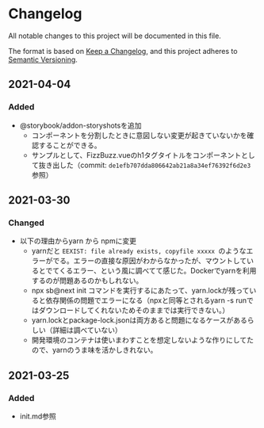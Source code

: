 # Changelog
All notable changes to this project will be documented in this file.

The format is based on [Keep a Changelog](https://keepachangelog.com/en/1.0.0/),
and this project adheres to [Semantic Versioning](https://semver.org/spec/v2.0.0.html).

## 2021-04-04
### Added
- @storybook/addon-storyshotsを追加
    - コンポーネントを分割したときに意図しない変更が起きていないかを確認することができる。
    - サンプルとして、FizzBuzz.vueのh1タグタイトルをコンポーネントとして抜き出した（commit: `de1efb707dda806642ab21a8a34ef76392f6d2e3` 参照）

## 2021-03-30
### Changed
- 以下の理由からyarn から npmに変更
    - yarnだと `EEXIST: file already exists, copyfile xxxxx `のようなエラーがでる。エラーの直接な原因がわからなかったが、マウントしているとでてくるエラー、という風に調べてて感じた。Dockerでyarnを利用するのが問題あるのかもしれない。
    - npx sb@next init コマンドを実行するにあたって、yarn.lockが残っていると依存関係の問題でエラーになる（npxと同等とされるyarn -s runではダウンロードしてくれないためそのままでは実行できない。）
    - yarn.lockとpackage-lock.jsonは両方あると問題になるケースがあるらしい（詳細は調べていない）
    - 開発環境のコンテナは使いまわすことを想定しないような作りにしてたので、yarnのうま味を活かしきれない。

## 2021-03-25
### Added
- init.md参照